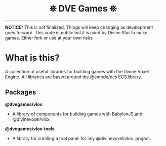 <h1 align="center">
 ⛯ DVE Games ⛯
</h1>


---

**NOTICE:**
This is not finalized. Things will keep changing as development goes forward. 
This code is public but it is used by Divine Star to make games.
Either fork or use at your own risks.

# What is this?
A collection of useful libraries for building games with the Divine Voxel Engine. All libraries are based around the @amodx/ncs ECS library.

## Packages
**@dvegames/vlox**
 - A library of components for building games with BabylonJS and @divinevoxel/vlox.
 
 **@dvegames/vlox-tools**
 - A library for creating a tool panel for any @divinevoxel/vlox. project. 
